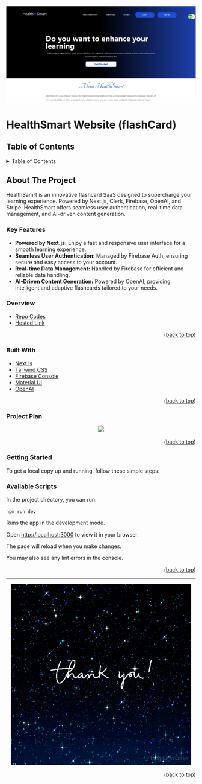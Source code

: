 <div id="top"></div>
<div align="center">
    <img src="./public/assets/readme.png">
</div>

# HealthSmart Website (flashCard)

## Table of Contents
<details>
  <summary>Table of Contents </summary>
  <ol>
    <li><a href="#about-the-project">About The Project</a>
        <ul>
            <li><a href="#overview">Overview</a></li>
            <li><a href="#key-features">Key Features</a></li>
        </ul>
    </li>
    <li><a href="#built-with">Built With</a></li>
     <li><a href="#project-plan">Project Plan</a></li>
    <li><a href="#getting-started">Getting Started</a></li>
    <li><a href="#available-scripts">Available Scripts</a></li>
     </ol>
</details>

## About The Project
HealthSamrt is an innovative flashcard SaaS designed to supercharge your learning experience. Powered by Next.js, Clerk, Firebase, OpenAI, and Stripe. HealthSmart offers seamless user authentication, real-time data management, and AI-driven content generation.

 
    
### Key Features
- **Powered by Next.js:** Enjoy a fast and responsive user interface for a smooth learning experience.
- **Seamless User Authentication:** Managed by Firebase Auth, ensuring secure and easy access to your account.
- **Real-time Data Management:** Handled by Firebase for efficient and reliable data handling.
- **AI-Driven Content Generation:** Powered by OpenAI, providing intelligent and adaptive flashcards tailored to your needs.


### Overview

* [Repo Codes](https://github.com/donkachii/health-smart)
* [Hosted Link](https://health-smart.vercel.app/)

<p align="right">(<a href="#top">back to top</a>)</p>

### Built With
- [Next.js](https://nextjs.org/)
- [Tailwind CSS](https://tailwindcss.com/)
- [Firebase Console](https://firebase.google.com/)
- [Material UI](https://mui.com/)
- [OpenAI](https://openai.com/)

<p align="right">(<a href="#top">back to top</a>)</p>

### Project Plan
<div align="center">
  <img src="./public/assets/plan.gif">
</div>

<p align="right">(<a href="#top">back to top</a>)</p>

### Getting Started

To get a local copy up and running, follow these simple steps:

### Available Scripts

In the project directory, you can run:

`npm run dev`

Runs the app in the development mode.

Open [http://localhost:3000](http://localhost:3000) to view it in your browser.

The page will reload when you make changes.

You may also see any lint errors in the console.

<p align="right">(<a href="#top">back to top</a>)</p>


<hr/>

<div align="center">
  <img src="./public/assets/tyou.gif">
</div>

<p align="right">(<a href="#top">back to top</a>)</p>


